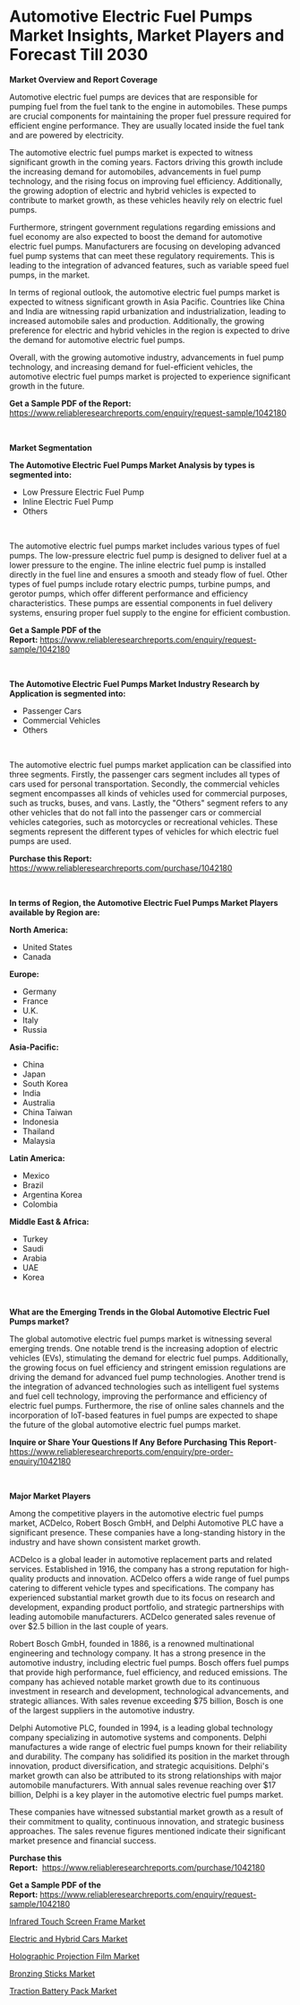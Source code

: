 <p><h1>Automotive Electric Fuel Pumps Market Insights, Market Players and Forecast Till 2030</h1></p><p><strong>Market Overview and Report Coverage</strong></p>
<p><p>Automotive electric fuel pumps are devices that are responsible for pumping fuel from the fuel tank to the engine in automobiles. These pumps are crucial components for maintaining the proper fuel pressure required for efficient engine performance. They are usually located inside the fuel tank and are powered by electricity.</p><p>The automotive electric fuel pumps market is expected to witness significant growth in the coming years. Factors driving this growth include the increasing demand for automobiles, advancements in fuel pump technology, and the rising focus on improving fuel efficiency. Additionally, the growing adoption of electric and hybrid vehicles is expected to contribute to market growth, as these vehicles heavily rely on electric fuel pumps.</p><p>Furthermore, stringent government regulations regarding emissions and fuel economy are also expected to boost the demand for automotive electric fuel pumps. Manufacturers are focusing on developing advanced fuel pump systems that can meet these regulatory requirements. This is leading to the integration of advanced features, such as variable speed fuel pumps, in the market.</p><p>In terms of regional outlook, the automotive electric fuel pumps market is expected to witness significant growth in Asia Pacific. Countries like China and India are witnessing rapid urbanization and industrialization, leading to increased automobile sales and production. Additionally, the growing preference for electric and hybrid vehicles in the region is expected to drive the demand for automotive electric fuel pumps.</p><p>Overall, with the growing automotive industry, advancements in fuel pump technology, and increasing demand for fuel-efficient vehicles, the automotive electric fuel pumps market is projected to experience significant growth in the future.</p></p>
<p><strong>Get a Sample PDF of the Report:</strong> <a href="https://www.reliableresearchreports.com/enquiry/request-sample/1042180">https://www.reliableresearchreports.com/enquiry/request-sample/1042180</a></p>
<p>&nbsp;</p>
<p><strong>Market Segmentation</strong></p>
<p><strong>The Automotive Electric Fuel Pumps Market Analysis by types is segmented into:</strong></p>
<p><ul><li>Low Pressure Electric Fuel Pump</li><li>Inline Electric Fuel Pump</li><li>Others</li></ul></p>
<p>&nbsp;</p>
<p><p>The automotive electric fuel pumps market includes various types of fuel pumps. The low-pressure electric fuel pump is designed to deliver fuel at a lower pressure to the engine. The inline electric fuel pump is installed directly in the fuel line and ensures a smooth and steady flow of fuel. Other types of fuel pumps include rotary electric pumps, turbine pumps, and gerotor pumps, which offer different performance and efficiency characteristics. These pumps are essential components in fuel delivery systems, ensuring proper fuel supply to the engine for efficient combustion.</p></p>
<p><strong>Get a Sample PDF of the Report:</strong>&nbsp;<a href="https://www.reliableresearchreports.com/enquiry/request-sample/1042180">https://www.reliableresearchreports.com/enquiry/request-sample/1042180</a></p>
<p>&nbsp;</p>
<p><strong>The Automotive Electric Fuel Pumps Market Industry Research by Application is segmented into:</strong></p>
<p><ul><li>Passenger Cars</li><li>Commercial Vehicles</li><li>Others</li></ul></p>
<p>&nbsp;</p>
<p><p>The automotive electric fuel pumps market application can be classified into three segments. Firstly, the passenger cars segment includes all types of cars used for personal transportation. Secondly, the commercial vehicles segment encompasses all kinds of vehicles used for commercial purposes, such as trucks, buses, and vans. Lastly, the "Others" segment refers to any other vehicles that do not fall into the passenger cars or commercial vehicles categories, such as motorcycles or recreational vehicles. These segments represent the different types of vehicles for which electric fuel pumps are used.</p></p>
<p><strong>Purchase this Report:</strong>&nbsp; <a href="https://www.reliableresearchreports.com/purchase/1042180">https://www.reliableresearchreports.com/purchase/1042180</a></p>
<p>&nbsp;</p>
<p><strong>In terms of Region, the Automotive Electric Fuel Pumps Market Players available by Region are:</strong></p>
<p>
    <p> <strong> North America: </strong>
        <ul>
            <li>United States</li>
            <li>Canada</li>
        </ul>
        </p> 
    <p> <strong> Europe: </strong>
        <ul>
            <li>Germany</li>
            <li>France</li>
            <li>U.K.</li>
            <li>Italy</li>
            <li>Russia</li>
        </ul>
        </p> 
    <p> <strong> Asia-Pacific: </strong>
        <ul>
            <li>China</li>
            <li>Japan</li>
            <li>South Korea</li>
            <li>India</li>
            <li>Australia</li>
            <li>China Taiwan</li>
            <li>Indonesia</li>
            <li>Thailand</li>
            <li>Malaysia</li>
        </ul>
        </p> 
    <p> <strong> Latin America: </strong>
        <ul>
            <li>Mexico</li>
            <li>Brazil</li>
            <li>Argentina Korea</li>
            <li>Colombia</li>
        </ul>
        </p> 
    <p> <strong> Middle East & Africa: </strong>
        <ul>
            <li>Turkey</li>
            <li>Saudi</li>
            <li>Arabia</li>
            <li>UAE</li>
            <li>Korea</li>
        </ul>
    </p>
    </p>
<p>&nbsp;</p>
<p><strong>What are the Emerging Trends in the Global Automotive Electric Fuel Pumps market?</strong></p>
<p><p>The global automotive electric fuel pumps market is witnessing several emerging trends. One notable trend is the increasing adoption of electric vehicles (EVs), stimulating the demand for electric fuel pumps. Additionally, the growing focus on fuel efficiency and stringent emission regulations are driving the demand for advanced fuel pump technologies. Another trend is the integration of advanced technologies such as intelligent fuel systems and fuel cell technology, improving the performance and efficiency of electric fuel pumps. Furthermore, the rise of online sales channels and the incorporation of IoT-based features in fuel pumps are expected to shape the future of the global automotive electric fuel pumps market.</p></p>
<p><strong>Inquire or Share Your Questions If Any Before Purchasing This Report</strong>- <a href="https://www.reliableresearchreports.com/enquiry/pre-order-enquiry/1042180">https://www.reliableresearchreports.com/enquiry/pre-order-enquiry/1042180</a></p>
<p>&nbsp;</p>
<p><strong>Major Market Players</strong></p>
<p><p>Among the competitive players in the automotive electric fuel pumps market, ACDelco, Robert Bosch GmbH, and Delphi Automotive PLC have a significant presence. These companies have a long-standing history in the industry and have shown consistent market growth.</p><p>ACDelco is a global leader in automotive replacement parts and related services. Established in 1916, the company has a strong reputation for high-quality products and innovation. ACDelco offers a wide range of fuel pumps catering to different vehicle types and specifications. The company has experienced substantial market growth due to its focus on research and development, expanding product portfolio, and strategic partnerships with leading automobile manufacturers. ACDelco generated sales revenue of over $2.5 billion in the last couple of years.</p><p>Robert Bosch GmbH, founded in 1886, is a renowned multinational engineering and technology company. It has a strong presence in the automotive industry, including electric fuel pumps. Bosch offers fuel pumps that provide high performance, fuel efficiency, and reduced emissions. The company has achieved notable market growth due to its continuous investment in research and development, technological advancements, and strategic alliances. With sales revenue exceeding $75 billion, Bosch is one of the largest suppliers in the automotive industry.</p><p>Delphi Automotive PLC, founded in 1994, is a leading global technology company specializing in automotive systems and components. Delphi manufactures a wide range of electric fuel pumps known for their reliability and durability. The company has solidified its position in the market through innovation, product diversification, and strategic acquisitions. Delphi's market growth can also be attributed to its strong relationships with major automobile manufacturers. With annual sales revenue reaching over $17 billion, Delphi is a key player in the automotive electric fuel pumps market.</p><p>These companies have witnessed substantial market growth as a result of their commitment to quality, continuous innovation, and strategic business approaches. The sales revenue figures mentioned indicate their significant market presence and financial success.</p></p>
<p><strong>Purchase this Report:</strong>&nbsp;&nbsp;<a href="https://www.reliableresearchreports.com/purchase/1042180">https://www.reliableresearchreports.com/purchase/1042180</a></p>
<p></p>
<p><strong>Get a Sample PDF of the Report:</strong>&nbsp;<a href="https://www.reliableresearchreports.com/enquiry/request-sample/1042180">https://www.reliableresearchreports.com/enquiry/request-sample/1042180</a></p>
<p><p><a href="https://medium.com/@chiragreportprime4/infrared-touch-screen-frame-market-outlook-industry-overview-and-forecast-2023-to-2030-97d1149efe15">Infrared Touch Screen Frame Market</a></p><p><a href="https://github.com/gaydyna/Market-Research-Report-List-1/blob/main/electric-and-hybrid-cars-market.md">Electric and Hybrid Cars Market</a></p><p><a href="https://medium.com/@jhonwin654/holographic-projection-film-market-furnishes-information-on-market-share-market-trends-and-market-501439fc97fb">Holographic Projection Film Market</a></p><p><a href="https://medium.com/@chiragreportprime3/bronzing-sticks-market-furnishes-information-on-market-share-market-trends-and-market-growth-4c0a8bf353dc">Bronzing Sticks Market</a></p><p><a href="https://github.com/amonskiyk/Market-Research-Report-List-1/blob/main/traction-battery-pack-market.md">Traction Battery Pack Market</a></p></p>